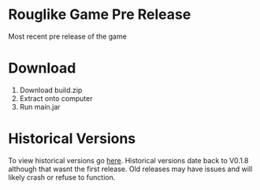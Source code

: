 # Rouglike Game Pre Release
  Most recent pre release of the game

# Download
  1. Download build.zip
  2. Extract onto computer
  3. Run main.jar

# Historical Versions
 To view historical versions go [here](https://github.com/GreasyRooster1/Rouglike-Game-Pre-Release/tags).
 Historical versions date back to V0.1.8 although that wasnt the first release.
 Old releases may have issues and will likely crash or refuse to function.
